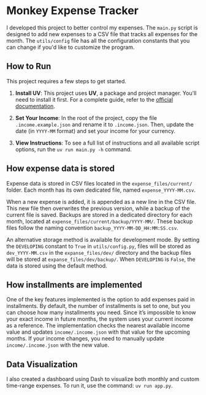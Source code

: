 # Monkey Expense Tracker

I developed this project to better control my expenses. The `main.py` script is designed to add new expenses to a CSV file that tracks all expenses for the month. The `utils/config` file has all the configuration constants that you can change if you'd like to customize the program.

## How to Run

This project requires a few steps to get started.

1.  **Install UV**: This project uses **UV**, a package and project manager. You'll need to install it first. For a complete guide, refer to the [official documentation](https://docs.astral.sh/uv/).

2.  **Set Your Income**: In the root of the project, copy the file `.income.example.json` and rename it to `.income.json`. Then, update the date (in `YYYY-MM` format) and set your income for your currency.

3.  **View Instructions**: To see a full list of instructions and all available script options, run the `uv run main.py -h` command.

## How expense data is stored

Expense data is stored in CSV files located in the `expense_files/current/` folder. Each month has its own dedicated file, named `expense_YYYY-MM.csv`.

When a new expense is added, it is appended as a new line in the CSV file. This new file then overwrites the previous version, while a backup of the current file is saved. Backups are stored in a dedicated directory for each month, located at `expense_files/current/backup/YYYY-MM/`. These backup files follow the naming convention `backup_YYYY-MM-DD_HH:MM:SS.csv`.

An alternative storage method is available for development mode. By setting the `DEVELOPING` constant to `True` in `utils/config.py`, files will be stored as `dev_YYYY-MM.csv` in the `expanse_files/dev/` directory and the backup files will be stored at `expanse_files/dev/backup/`. When `DEVELOPING` is `False`, the data is stored using the default method.

## How installments are implemented

One of the key features implemented is the option to add expenses paid in installments. By default, the number of installments is set to one, but you can choose how many installments you need. Since it’s impossible to know your exact income in future months, the system uses your current income as a reference. The implementation checks the nearest available income value and updates `income/.income.json` with that value for the upcoming months. If your income changes, you need to manually update `income/.income.json` with the new value.

## Data Visualization

I also created a dashboard using Dash to visualize both monthly and custom time-range expenses. To run it, use the command: `uv run app.py`.
